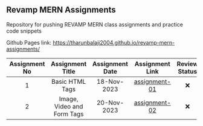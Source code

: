 ## Revamp MERN Assignments

Repository for pushing REVAMP MERN class assignments and practice code snippets

Github Pages link: https://tharunbalaji2004.github.io/revamp-mern-assignments/

| Assignment No | Assignment Title | Assignment Date | Assignment Link | Review Status |
| :-----------: | :--------------: | :-------------: | :-------------: | :-----------: |
| 1 | Basic HTML Tags | 18-Nov-2023 | [assignment-01](assignment-01/) | ❌ |
| 2 | Image, Video and Form Tags | 20-Nov-2023 | [assignment-02](assignment-02/) | ❌ |
